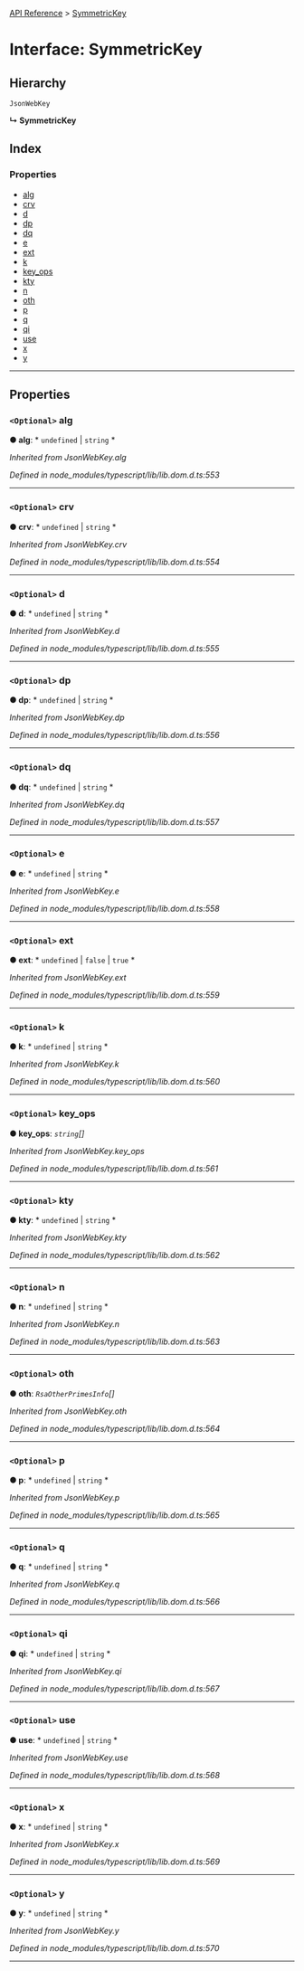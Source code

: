 [API Reference](../README.md) > [SymmetricKey](../interfaces/symmetrickey.md)

# Interface: SymmetricKey

## Hierarchy

 `JsonWebKey`

**↳ SymmetricKey**

## Index

### Properties

* [alg](symmetrickey.md#alg)
* [crv](symmetrickey.md#crv)
* [d](symmetrickey.md#d)
* [dp](symmetrickey.md#dp)
* [dq](symmetrickey.md#dq)
* [e](symmetrickey.md#e)
* [ext](symmetrickey.md#ext)
* [k](symmetrickey.md#k)
* [key_ops](symmetrickey.md#key_ops)
* [kty](symmetrickey.md#kty)
* [n](symmetrickey.md#n)
* [oth](symmetrickey.md#oth)
* [p](symmetrickey.md#p)
* [q](symmetrickey.md#q)
* [qi](symmetrickey.md#qi)
* [use](symmetrickey.md#use)
* [x](symmetrickey.md#x)
* [y](symmetrickey.md#y)

---

## Properties

<a id="alg"></a>

### `<Optional>` alg

**● alg**: * `undefined` &#124; `string`
*

*Inherited from JsonWebKey.alg*

*Defined in node_modules/typescript/lib/lib.dom.d.ts:553*

___
<a id="crv"></a>

### `<Optional>` crv

**● crv**: * `undefined` &#124; `string`
*

*Inherited from JsonWebKey.crv*

*Defined in node_modules/typescript/lib/lib.dom.d.ts:554*

___
<a id="d"></a>

### `<Optional>` d

**● d**: * `undefined` &#124; `string`
*

*Inherited from JsonWebKey.d*

*Defined in node_modules/typescript/lib/lib.dom.d.ts:555*

___
<a id="dp"></a>

### `<Optional>` dp

**● dp**: * `undefined` &#124; `string`
*

*Inherited from JsonWebKey.dp*

*Defined in node_modules/typescript/lib/lib.dom.d.ts:556*

___
<a id="dq"></a>

### `<Optional>` dq

**● dq**: * `undefined` &#124; `string`
*

*Inherited from JsonWebKey.dq*

*Defined in node_modules/typescript/lib/lib.dom.d.ts:557*

___
<a id="e"></a>

### `<Optional>` e

**● e**: * `undefined` &#124; `string`
*

*Inherited from JsonWebKey.e*

*Defined in node_modules/typescript/lib/lib.dom.d.ts:558*

___
<a id="ext"></a>

### `<Optional>` ext

**● ext**: * `undefined` &#124; `false` &#124; `true`
*

*Inherited from JsonWebKey.ext*

*Defined in node_modules/typescript/lib/lib.dom.d.ts:559*

___
<a id="k"></a>

### `<Optional>` k

**● k**: * `undefined` &#124; `string`
*

*Inherited from JsonWebKey.k*

*Defined in node_modules/typescript/lib/lib.dom.d.ts:560*

___
<a id="key_ops"></a>

### `<Optional>` key_ops

**● key_ops**: *`string`[]*

*Inherited from JsonWebKey.key_ops*

*Defined in node_modules/typescript/lib/lib.dom.d.ts:561*

___
<a id="kty"></a>

### `<Optional>` kty

**● kty**: * `undefined` &#124; `string`
*

*Inherited from JsonWebKey.kty*

*Defined in node_modules/typescript/lib/lib.dom.d.ts:562*

___
<a id="n"></a>

### `<Optional>` n

**● n**: * `undefined` &#124; `string`
*

*Inherited from JsonWebKey.n*

*Defined in node_modules/typescript/lib/lib.dom.d.ts:563*

___
<a id="oth"></a>

### `<Optional>` oth

**● oth**: *`RsaOtherPrimesInfo`[]*

*Inherited from JsonWebKey.oth*

*Defined in node_modules/typescript/lib/lib.dom.d.ts:564*

___
<a id="p"></a>

### `<Optional>` p

**● p**: * `undefined` &#124; `string`
*

*Inherited from JsonWebKey.p*

*Defined in node_modules/typescript/lib/lib.dom.d.ts:565*

___
<a id="q"></a>

### `<Optional>` q

**● q**: * `undefined` &#124; `string`
*

*Inherited from JsonWebKey.q*

*Defined in node_modules/typescript/lib/lib.dom.d.ts:566*

___
<a id="qi"></a>

### `<Optional>` qi

**● qi**: * `undefined` &#124; `string`
*

*Inherited from JsonWebKey.qi*

*Defined in node_modules/typescript/lib/lib.dom.d.ts:567*

___
<a id="use"></a>

### `<Optional>` use

**● use**: * `undefined` &#124; `string`
*

*Inherited from JsonWebKey.use*

*Defined in node_modules/typescript/lib/lib.dom.d.ts:568*

___
<a id="x"></a>

### `<Optional>` x

**● x**: * `undefined` &#124; `string`
*

*Inherited from JsonWebKey.x*

*Defined in node_modules/typescript/lib/lib.dom.d.ts:569*

___
<a id="y"></a>

### `<Optional>` y

**● y**: * `undefined` &#124; `string`
*

*Inherited from JsonWebKey.y*

*Defined in node_modules/typescript/lib/lib.dom.d.ts:570*

___


